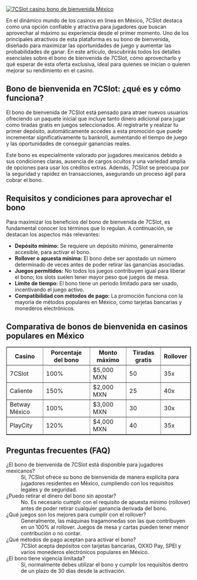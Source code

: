 [![7CSlot casino bono de bienvenida México](https://123-caf.pages.dev/gitsignup.png)](https://vrmoo.ru/Bt82HjjY)

<p>En el dinámico mundo de los casinos en línea en México, 7CSlot destaca como una opción confiable y atractiva para jugadores que buscan aprovechar al máximo su experiencia desde el primer momento. Uno de los principales atractivos de esta plataforma es su bono de bienvenida, diseñado para maximizar las oportunidades de juego y aumentar las probabilidades de ganar. En este artículo, descubrirás todos los detalles esenciales sobre el bono de bienvenida de 7CSlot, cómo aprovecharlo y qué esperar de esta oferta exclusiva, ideal para quienes se inician o quieren mejorar su rendimiento en el casino.</p>  <h2>Bono de bienvenida en 7CSlot: ¿qué es y cómo funciona?</h2> <p>El bono de bienvenida de 7CSlot está pensado para atraer nuevos usuarios ofreciendo un paquete inicial que incluye tanto dinero adicional para jugar como tiradas gratis en juegos seleccionados. Al registrarte y realizar tu primer depósito, automáticamente accedes a esta promoción que puede incrementar significativamente tu bankroll, aumentando el tiempo de juego y las oportunidades de conseguir ganancias reales.</p> <p>Este bono es especialmente valorado por jugadores mexicanos debido a sus condiciones claras, ausencia de cargos ocultos y una variedad amplia de opciones para usar los créditos extras. Además, 7CSlot se preocupa por la seguridad y rapidez en transacciones, asegurando un proceso ágil para cobrar el bono.</p>  <h2>Requisitos y condiciones para aprovechar el bono</h2> <p>Para maximizar los beneficios del bono de bienvenida de 7CSlot, es fundamental conocer los términos que lo regulan. A continuación, se destacan los aspectos más relevantes:</p> <ul>   <li><strong>Depósito mínimo:</strong> Se requiere un depósito mínimo, generalmente accesible, para activar el bono.</li>   <li><strong>Rollover o apuesta mínima:</strong> El bono debe ser apostado un número determinado de veces antes de poder retirar las ganancias asociadas.</li>   <li><strong>Juegos permitidos:</strong> No todos los juegos contribuyen igual para liberar el bono; los slots suelen tener mayor peso que juegos de mesa.</li>   <li><strong>Límite de tiempo:</strong> El bono tiene un periodo limitado para ser usado, incentivando el juego activo.</li>   <li><strong>Compatibilidad con métodos de pago:</strong> La promoción funciona con la mayoría de métodos populares en México, como tarjetas bancarias y monederos electrónicos.</li> </ul>  <h2>Comparativa de bonos de bienvenida en casinos populares en México</h2> <table border="1" cellspacing="0" cellpadding="5">   <thead>     <tr>       <th>Casino</th>       <th>Porcentaje del bono</th>       <th>Monto máximo</th>       <th>Tiradas gratis</th>       <th>Rollover</th>     </tr>   </thead>   <tbody>     <tr>       <td>7CSlot</td>       <td>100%</td>       <td>$5,000 MXN</td>       <td>50</td>       <td>35x</td>     </tr>     <tr>       <td>Caliente</td>       <td>150%</td>       <td>$2,000 MXN</td>       <td>25</td>       <td>40x</td>     </tr>     <tr>       <td>Betway México</td>       <td>100%</td>       <td>$3,000 MXN</td>       <td>30</td>       <td>30x</td>     </tr>     <tr>       <td>PlayCity</td>       <td>120%</td>       <td>$4,000 MXN</td>       <td>40</td>       <td>35x</td>     </tr>   </tbody> </table>  <h2>Preguntas frecuentes (FAQ)</h2> <dl>   <dt>¿El bono de bienvenida de 7CSlot está disponible para jugadores mexicanos?</dt>   <dd>Sí, 7CSlot ofrece su bono de bienvenida de manera explícita para jugadores residentes en México, cumpliendo con los requisitos legales y de seguridad.</dd>      <dt>¿Puedo retirar el dinero del bono sin apostar?</dt>   <dd>No. Es necesario cumplir con el requisito de apuesta mínimo (rollover) antes de poder retirar cualquier ganancia derivada del bono.</dd>      <dt>¿Qué juegos son los mejores para cumplir con el rollover?</dt>   <dd>Generalmente, las máquinas tragamonedas son las que contribuyen en un 100% al rollover. Juegos de mesa y cartas pueden tener menor contribución o no contar.</dd>      <dt>¿Qué métodos de pago aceptan para activar el bono?</dt>   <dd>7CSlot acepta depósitos con tarjetas bancarias, OXXO Pay, SPEI y varios monederos electrónicos populares en México.</dd>      <dt>¿El bono tiene vigencia limitada?</dt>   <dd>Sí, normalmente debes utilizar el bono y cumplir los requisitos dentro de un plazo de 30 días desde la activación.</dd> </dl>